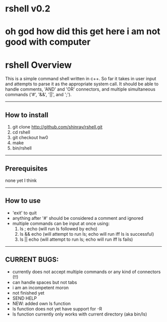 # rshell v0.2
oh god how did this get here i am not good with computer
=================================
rshell Overview
=================================
This is a simple command shell written in c++.
So far it takes in user input and attempts to 
parse it as the appropriate system call. It
should be able to handle comments, 'AND' and
'OR' connectors, and multiple simultaneous 
commands ('#', '&&', '||', and ';').

--------------------
How to install
--------------------
1. git clone http://github.com/shinray/rshell.git
2. cd rshell
3. git checkout hw0
4. make
5. bin/rshell

--------------------
Prerequisites
--------------------
none yet I think

--------------------
How to use
--------------------
* 'exit' to quit
* anything after '#' should be considered a comment
and ignored
* multiple commands can be input at once using:
	1. ls ; echo (will run ls followed by echo)
	2. ls && echo (will attempt to run ls; echo will run iff ls is successful)
	3. ls || echo (will attempt to run ls; echo will run iff ls fails)

--------------------
CURRENT BUGS:
--------------------
* currently does not accept multiple commands or any kind of connectors (!!)
* can handle spaces but not tabs
* i am an incompetent moron
* not finished yet
* SEND HELP
* NEW: added own ls function
* ls function does not yet have support for -R
* ls function currently only works with current directory (aka bin/ls)
